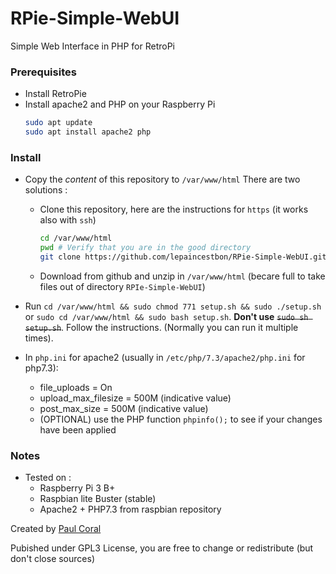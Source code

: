 # RPie-Simple-WebUI
Simple Web Interface in PHP for RetroPi

### Prerequisites

- Install RetroPie
- Install apache2 and PHP on your Raspberry Pi
  ```bash
  sudo apt update 
  sudo apt install apache2 php
  ```
### Install 

- Copy the *content* of this repository to `/var/www/html`
  There are two solutions :
  - Clone this repository, here are the instructions for `https` (it works also with `ssh`)
    ```bash
    cd /var/www/html
    pwd # Verify that you are in the good directory
    git clone https://github.com/lepaincestbon/RPie-Simple-WebUI.git . # Don't forget the "." (dot) at the end !!!
    ```
  - Download from github and unzip in `/var/www/html` (becare full to take files out of directory `RPIe-Simple-WebUI`)
  
- Run `cd /var/www/html && sudo chmod 771 setup.sh && sudo ./setup.sh` or `sudo cd /var/www/html && sudo bash setup.sh`. **Don't use** ~~`sudo sh setup.sh`~~. Follow the instructions. (Normally you can run it multiple times).

- In `php.ini` for apache2 (usually in `/etc/php/7.3/apache2/php.ini` for php7.3): 
  - file_uploads = On
  - upload_max_filesize = 500M (indicative value)
  - post_max_size = 500M (indicative value)
  - (OPTIONAL) use the PHP function `phpinfo();` to see if your changes have been applied

### Notes
  - Tested on :
    - Raspberry Pi 3 B+
    - Raspbian lite Buster (stable)
    - Apache2 + PHP7.3 from raspbian repository


Created by [Paul Coral](https://github.com/lepaincestbon/ "Paul Coral's github account")

Pubished under GPL3 License, you are free to change or redistribute (but don't close sources)
  
